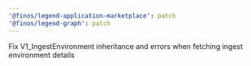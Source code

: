```yaml
---
'@finos/legend-application-marketplace': patch
'@finos/legend-graph': patch
---
```


Fix V1_IngestEnvironment inheritance and errors when fetching ingest environment details
